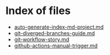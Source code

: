 # Index of files

- [auto-generate-index-md-project.md](auto-generate-index-md-project.md)
- [git-diverged-branches-guide.md](git-diverged-branches-guide.md)
- [git-workflow-story.md](git-workflow-story.md)
- [github-actions-manual-trigger.md](github-actions-manual-trigger.md)
